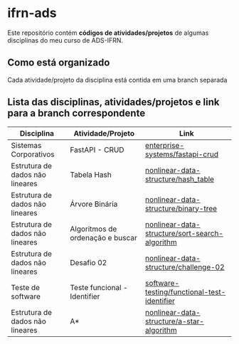 # ifrn-ads
Este repositório contém **códigos de atividades/projetos** de algumas disciplinas do meu curso de ADS-IFRN.

## Como está organizado
Cada atividade/projeto da disciplina está contida em uma branch separada

## Lista das disciplinas, atividades/projetos e link para a branch correspondente
| Disciplina  | Atividade/Projeto | Link |
| ----------- | --------- | --------- |
| Sistemas Corporativos | FastAPI - CRUD | [enterprise-systems/fastapi-crud](https://github.com/Talismar/ifrn-ads/tree/enterpise-systems/fastapi-crud) |
| Estrutura de dados não lineares | Tabela Hash | [nonlinear-data-structure/hash_table](https://github.com/Talismar/ifrn-ads/tree/nonlinear-data-structure/hash_table) |
| Estrutura de dados não lineares | Árvore Binária | [nonlinear-data-structure/binary-tree](https://github.com/Talismar/ifrn-ads/tree/nonlinear-data-structure/binary-tree) |
| Estrutura de dados não lineares | Algoritmos de ordenação e buscar | [nonlinear-data-structure/sort-search-algorithm](https://github.com/Talismar/ifrn-ads/tree/nonlinear-data-structure/sort-search-algorithm) |
| Estrutura de dados não lineares | Desafio 02 | [nonlinear-data-structure/challenge-02](https://github.com/Talismar/ifrn-ads/tree/nonlinear-data-structure/challenge-02) |
| Teste de software | Teste funcional - Identifier | [software-testing/functional-test-identifier](https://github.com/Talismar/ifrn-ads/tree/software-testing/functional-test-identifier) |
| Estrutura de dados não lineares | A* | [nonlinear-data-structure/a-star-algorithm](https://github.com/Talismar/ifrn-ads/tree/nonlinear-data-structure/a-star-algorithm) |

